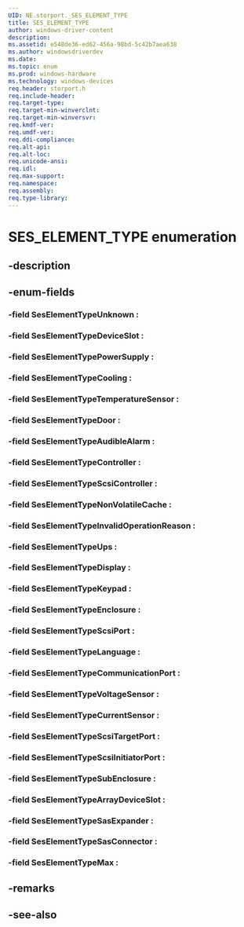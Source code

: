 ```yaml
---
UID: NE.storport._SES_ELEMENT_TYPE
title: SES_ELEMENT_TYPE
author: windows-driver-content
description: 
ms.assetid: e548de36-ed62-456a-98bd-5c42b7aea638
ms.author: windowsdriverdev
ms.date: 
ms.topic: enum
ms.prod: windows-hardware
ms.technology: windows-devices
req.header: storport.h
req.include-header:
req.target-type:
req.target-min-winverclnt:
req.target-min-winversvr:
req.kmdf-ver:
req.umdf-ver:
req.ddi-compliance:
req.alt-api:
req.alt-loc:
req.unicode-ansi:
req.idl:
req.max-support:
req.namespace:
req.assembly:
req.type-library:
---
```


# SES_ELEMENT_TYPE enumeration

## -description



## -enum-fields

### -field SesElementTypeUnknown : 
### -field SesElementTypeDeviceSlot : 
### -field SesElementTypePowerSupply : 
### -field SesElementTypeCooling : 
### -field SesElementTypeTemperatureSensor : 
### -field SesElementTypeDoor : 
### -field SesElementTypeAudibleAlarm : 
### -field SesElementTypeController : 
### -field SesElementTypeScsiController : 
### -field SesElementTypeNonVolatileCache : 
### -field SesElementTypeInvalidOperationReason : 
### -field SesElementTypeUps : 
### -field SesElementTypeDisplay : 
### -field SesElementTypeKeypad : 
### -field SesElementTypeEnclosure : 
### -field SesElementTypeScsiPort : 
### -field SesElementTypeLanguage : 
### -field SesElementTypeCommunicationPort : 
### -field SesElementTypeVoltageSensor : 
### -field SesElementTypeCurrentSensor : 
### -field SesElementTypeScsiTargetPort : 
### -field SesElementTypeScsiInitiatorPort : 
### -field SesElementTypeSubEnclosure : 
### -field SesElementTypeArrayDeviceSlot : 
### -field SesElementTypeSasExpander : 
### -field SesElementTypeSasConnector : 
### -field SesElementTypeMax : 

## -remarks

## -see-also